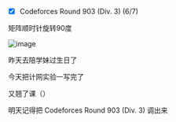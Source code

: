 - [x] Codeforces Round 903 (Div. 3) (6/7)

矩阵顺时针旋转90度

![image](https://github.com/Sheepsheep1420/my_ACM/assets/97673966/ac1c42ad-c4af-454e-806c-4fef762fcafb)

昨天去陪学妹过生日了

今天把计网实验一写完了

又翘了课（）

明天记得把 Codeforces Round 903 (Div. 3) 调出来
